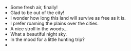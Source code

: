 - Some fresh air, finally!
- Glad to be out of the city!
- I wonder how long this land will survive as free as it is.
- I prefer roaming the plains over the cities.
- A nice stroll in the woods...
- What a beautiful night sky.
- In the mood for a little hunting trip?
- 
